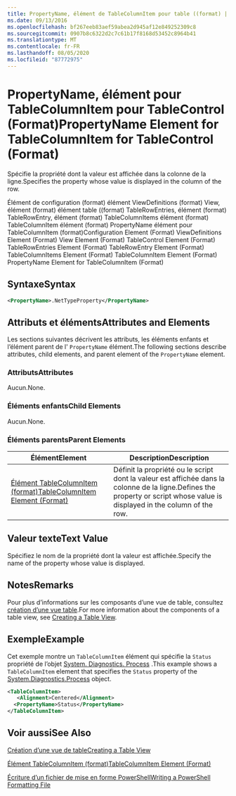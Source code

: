 ```yaml
---
title: PropertyName, élément de TableColumnItem pour table ((format) | Microsoft Docs
ms.date: 09/13/2016
ms.openlocfilehash: bf267eeb83aef59abea2d945af12e849252309c8
ms.sourcegitcommit: 0907b8c6322d2c7c61b17f8168d53452c8964b41
ms.translationtype: MT
ms.contentlocale: fr-FR
ms.lasthandoff: 08/05/2020
ms.locfileid: "87772975"
---
```

# <a name="propertyname-element-for-tablecolumnitem-for-tablecontrol-format"></a><span data-ttu-id="2b64c-102">PropertyName, élément pour TableColumnItem pour TableControl (Format)</span><span class="sxs-lookup"><span data-stu-id="2b64c-102">PropertyName Element for TableColumnItem for TableControl (Format)</span></span>

<span data-ttu-id="2b64c-103">Spécifie la propriété dont la valeur est affichée dans la colonne de la ligne.</span><span class="sxs-lookup"><span data-stu-id="2b64c-103">Specifies the property whose value is displayed in the column of the row.</span></span>

<span data-ttu-id="2b64c-104">Élément de configuration (format) élément ViewDefinitions (format) View, élément (format) élément table ((format) TableRowEntries, élément (format) TableRowEntry, élément (format) TableColumnItems élément (format) TableColumnItem élément (format) PropertyName élément pour TableColumnItem (format)</span><span class="sxs-lookup"><span data-stu-id="2b64c-104">Configuration Element (Format) ViewDefinitions Element (Format) View Element (Format) TableControl Element (Format) TableRowEntries Element (Format) TableRowEntry Element (Format) TableColumnItems Element (Format) TableColumnItem Element (Format) PropertyName Element for TableColumnItem (Format)</span></span>

## <a name="syntax"></a><span data-ttu-id="2b64c-105">Syntaxe</span><span class="sxs-lookup"><span data-stu-id="2b64c-105">Syntax</span></span>

```xml
<PropertyName>.NetTypeProperty</PropertyName>
```

## <a name="attributes-and-elements"></a><span data-ttu-id="2b64c-106">Attributs et éléments</span><span class="sxs-lookup"><span data-stu-id="2b64c-106">Attributes and Elements</span></span>

<span data-ttu-id="2b64c-107">Les sections suivantes décrivent les attributs, les éléments enfants et l’élément parent de l' `PropertyName` élément.</span><span class="sxs-lookup"><span data-stu-id="2b64c-107">The following sections describe attributes, child elements, and parent element of the `PropertyName` element.</span></span>

### <a name="attributes"></a><span data-ttu-id="2b64c-108">Attributs</span><span class="sxs-lookup"><span data-stu-id="2b64c-108">Attributes</span></span>

<span data-ttu-id="2b64c-109">Aucun.</span><span class="sxs-lookup"><span data-stu-id="2b64c-109">None.</span></span>

### <a name="child-elements"></a><span data-ttu-id="2b64c-110">Éléments enfants</span><span class="sxs-lookup"><span data-stu-id="2b64c-110">Child Elements</span></span>

<span data-ttu-id="2b64c-111">Aucun.</span><span class="sxs-lookup"><span data-stu-id="2b64c-111">None.</span></span>

### <a name="parent-elements"></a><span data-ttu-id="2b64c-112">Éléments parents</span><span class="sxs-lookup"><span data-stu-id="2b64c-112">Parent Elements</span></span>

|<span data-ttu-id="2b64c-113">Élément</span><span class="sxs-lookup"><span data-stu-id="2b64c-113">Element</span></span>|<span data-ttu-id="2b64c-114">Description</span><span class="sxs-lookup"><span data-stu-id="2b64c-114">Description</span></span>|
|-------------|-----------------|
|[<span data-ttu-id="2b64c-115">Élément TableColumnItem (format)</span><span class="sxs-lookup"><span data-stu-id="2b64c-115">TableColumnItem Element (Format)</span></span>](./tablecolumnitem-element-for-tablecolumnitems-for-tablecontrol-format.md)|<span data-ttu-id="2b64c-116">Définit la propriété ou le script dont la valeur est affichée dans la colonne de la ligne.</span><span class="sxs-lookup"><span data-stu-id="2b64c-116">Defines the property or script whose value is displayed in the column of the row.</span></span>|

## <a name="text-value"></a><span data-ttu-id="2b64c-117">Valeur texte</span><span class="sxs-lookup"><span data-stu-id="2b64c-117">Text Value</span></span>

<span data-ttu-id="2b64c-118">Spécifiez le nom de la propriété dont la valeur est affichée.</span><span class="sxs-lookup"><span data-stu-id="2b64c-118">Specify the name of the property whose value is displayed.</span></span>

## <a name="remarks"></a><span data-ttu-id="2b64c-119">Notes</span><span class="sxs-lookup"><span data-stu-id="2b64c-119">Remarks</span></span>

<span data-ttu-id="2b64c-120">Pour plus d’informations sur les composants d’une vue de table, consultez [création d’une vue table](./creating-a-table-view.md).</span><span class="sxs-lookup"><span data-stu-id="2b64c-120">For more information about the components of a table view, see [Creating a Table View](./creating-a-table-view.md).</span></span>

## <a name="example"></a><span data-ttu-id="2b64c-121">Exemple</span><span class="sxs-lookup"><span data-stu-id="2b64c-121">Example</span></span>

<span data-ttu-id="2b64c-122">Cet exemple montre un `TableColumnItem` élément qui spécifie la `Status` propriété de l’objet [System. Diagnostics. Process](/dotnet/api/System.Diagnostics.Process) .</span><span class="sxs-lookup"><span data-stu-id="2b64c-122">This example shows a `TableColumnItem` element that specifies the `Status` property of the [System.Diagnostics.Process](/dotnet/api/System.Diagnostics.Process) object.</span></span>

```xml
<TableColumnItem>
   <Alignment>Centered</Alignment>
  <PropertyName>Status</PropertyName>
</TableColumnItem>

```

## <a name="see-also"></a><span data-ttu-id="2b64c-123">Voir aussi</span><span class="sxs-lookup"><span data-stu-id="2b64c-123">See Also</span></span>

[<span data-ttu-id="2b64c-124">Création d’une vue de table</span><span class="sxs-lookup"><span data-stu-id="2b64c-124">Creating a Table View</span></span>](./creating-a-table-view.md)

[<span data-ttu-id="2b64c-125">Élément TableColumnItem (format)</span><span class="sxs-lookup"><span data-stu-id="2b64c-125">TableColumnItem Element (Format)</span></span>](./tablecolumnitem-element-for-tablecolumnitems-for-tablecontrol-format.md)

[<span data-ttu-id="2b64c-126">Écriture d’un fichier de mise en forme PowerShell</span><span class="sxs-lookup"><span data-stu-id="2b64c-126">Writing a PowerShell Formatting File</span></span>](./writing-a-powershell-formatting-file.md)
